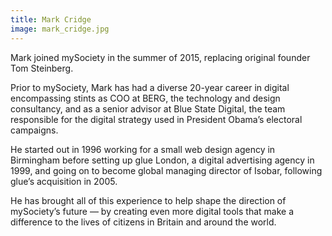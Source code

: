```yaml
---
title: Mark Cridge
image: mark_cridge.jpg
---
```

Mark joined mySociety in the summer of 2015, replacing original founder Tom Steinberg.

Prior to mySociety, Mark has had a diverse 20-year career in digital encompassing stints as COO at BERG, the technology and design consultancy, and as a senior advisor at Blue State Digital, the team responsible for the digital strategy used in President Obama’s electoral campaigns.

He started out in 1996 working for a small web design agency in Birmingham before setting up glue London, a digital advertising agency in 1999, and going on to become global managing director of Isobar, following glue’s acquisition in 2005.

He has brought all of this experience to help shape the direction of mySociety’s future — by creating even more digital tools that make a difference to the lives of citizens in Britain and around the world.
